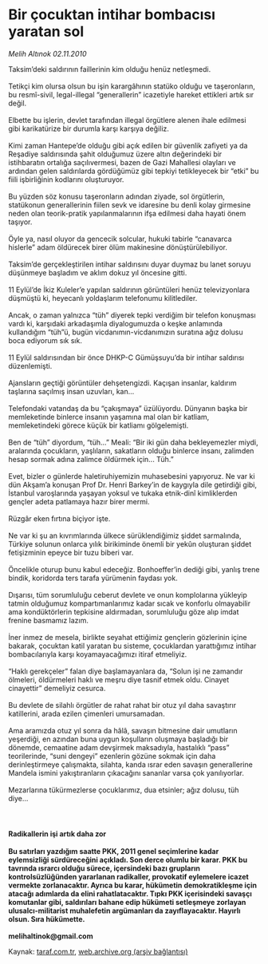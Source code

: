 # Bir çocuktan intihar bombacısı yaratan sol

*Melih Altınok 02.11.2010*

<div class="yazi"><p>Taksim’deki saldırının faillerinin kim olduğu henüz netleşmedi. <br/><br/>Tetikçi kim olursa olsun bu işin karargâhının statüko olduğu ve taşeronların, bu resmî-sivil, legal-illegal “generallerin” icazetiyle hareket ettikleri artık sır değil. <br/><br/>Elbette bu işlerin, devlet tarafından illegal örgütlere alenen ihale edilmesi gibi karikatürize bir durumla karşı karşıya değiliz. <br/><br/>Kimi zaman Hantepe’de olduğu gibi açık edilen bir güvenlik zafiyeti ya da Reşadiye saldırısında şahit olduğumuz üzere altın değerindeki bir istihbaratın ortalığa saçılıvermesi, bazen de Gazi Mahallesi olayları ve ardından gelen saldırılarda gördüğümüz gibi tepkiyi tetikleyecek bir “etki” bu fiili işbirliğinin kodlarını oluşturuyor. <br/><br/>Bu yüzden söz konusu taşeronların adından ziyade, sol örgütlerin, statükonun generallerinin fiilen sevk ve idaresine bu denli kolay girmesine neden olan teorik-pratik yapılanmalarının ifşa edilmesi daha hayati önem taşıyor. <br/><br/>Öyle ya, nasıl oluyor da gencecik solcular, hukuki tabirle “canavarca hislerle” adam öldürecek birer ölüm makinesine dönüştürülebiliyor. <br/><br/>Taksim’de gerçekleştirilen intihar saldırısını duyar duymaz bu lanet soruyu düşünmeye başladım ve aklım dokuz yıl öncesine gitti. <br/><br/>11 Eylül’de İkiz Kuleler’e yapılan saldırının görüntüleri henüz televizyonlara düşmüştü ki, heyecanlı yoldaşlarım telefonumu kilitlediler. <br/><br/>Ancak, o zaman yalnızca “tüh” diyerek tepki verdiğim bir telefon konuşması vardı ki, karşıdaki arkadaşımla diyalogumuzda o keşke anlamında kullandığım “tüh”ü, bugün vicdanımın-vicdanımızın suratına ağız dolusu boca ediyorum sık sık. <br/><br/>11 Eylül saldırısından bir önce DHKP-C Gümüşsuyu’da bir intihar saldırısı düzenlemişti. <br/><br/>Ajansların geçtiği görüntüler dehşetengizdi. Kaçışan insanlar, kaldırım taşlarına saçılmış insan uzuvları, kan... <br/><br/>Telefondaki vatandaş da bu “çakışmaya” üzülüyordu. Dünyanın başka bir memleketinde binlerce insanın yaşamına mal olan bir katliam, memleketindeki görece küçük bir katliamı gölgelemişti. <br/><br/>Ben de “tüh” diyordum, “tüh...” Meali: “Bir iki gün daha bekleyemezler miydi, aralarında çocukların, yaşlıların, sakatların olduğu binlerce insanı, zalimden hesap sormak adına zalimce öldürmek için... Tüh.” <br/><br/>Evet, bizler o günlerde haletiruhiyemizin muhasebesini yapıyoruz. Ne var ki dün Akşam’a konuşan Prof Dr. Henri Barkey’in de kaygıyla dile getirdiği gibi, İstanbul varoşlarında yaşayan yoksul ve tukaka etnik-dinî kimliklerden gençler adeta patlamaya hazır birer mermi. <br/><br/>Rüzgâr eken fırtına biçiyor işte. <br/><br/>Ne var ki şu an kıvrımlarında ülkece sürüklendiğimiz şiddet sarmalında, Türkiye solunun onlarca yılık birikiminde önemli bir yekûn oluşturan şiddet fetişizminin epeyce bir tuzu biberi var. <br/><br/>Öncelikle oturup bunu kabul edeceğiz. Bonhoeffer’in dediği gibi, yanlış trene bindik, koridorda ters tarafa yürümenin faydası yok. <br/><br/>Dışarısı, tüm sorumluluğu ceberut devlete ve onun komplolarına yükleyip tatmin olduğumuz kompartımanlarımız kadar sıcak ve konforlu olmayabilir ama kondüktörlerin tepkisine aldırmadan, sorumluluğu göze alıp imdat frenine basmamız lazım. <br/><br/>İner inmez de mesela, birlikte seyahat ettiğimiz gençlerin gözlerinin içine bakarak, çocuktan katil yaratan bu sisteme, çocuklardan yarattığımız intihar bombacılarıyla karşı koyamayacağımızı itiraf etmeliyiz. <br/><br/>“Haklı gerekçeler” falan diye başlamayanlara da, “Solun işi ne zamandır ölmeleri, öldürmeleri haklı ve meşru diye tasnif etmek oldu. Cinayet cinayettir” demeliyiz cesurca. <br/><br/>Bu devlete de silahlı örgütler de rahat rahat bir otuz yıl daha savaştırır katillerini, arada ezilen çimenleri umursamadan. <br/><br/>Ama aramızda otuz yıl sonra da hâlâ, savaşın bitmesine dair umutların yeşerdiği, en azından buna uygun koşulların oluşmaya başladığı bir dönemde, cemaatine adam devşirmek maksadıyla, hastalıklı “pass” teorilerinde, “suni dengeyi” ezenlerin gözüne sokmak için daha derinleştirmeye çalışmakta, silahta, kanda ısrar eden savaşın generallerine Mandela ismini yakıştıranların çıkacağını sananlar varsa çok yanılıyorlar. <br/><br/>Mezarlarına tükürmezlerse çocuklarımız, dua etsinler; ağız dolusu, tüh diye...<br/><br/><br/></p>
<h4>Radikallerin işi artık daha zor   </h4>
<p><b>Bu satırları yazdığım saatte PKK, 2011 genel seçimlerine kadar eylemsizliği sürdüreceğini açıkladı. Son derce olumlu bir karar. PKK bu tavrında ısrarcı olduğu sürece, içersindeki bazı grupların kontrolsüzlüğünden yararlanan radikaller, provokatif eylemelere icazet vermekte zorlanacaktır. Ayrıca bu karar, hükümetin demokratikleşme için atacağı adımlarda da elini rahatlatacaktır. Tıpkı PKK içerisindeki savaşçı komutanlar gibi, saldırıları bahane edip hükümeti setleşmeye zorlayan ulusalcı-militarist muhalefetin argümanları da zayıflayacaktır. Hayırlı olsun. Sıra hükümette.</b> <b><br/><br/>melihaltinok@gmail.com</b></p></div>

Kaynak: [taraf.com.tr](http://www.taraf.com.tr:80/melih-altinok/makale-bir-cocuktan-intihar-bombacisi-yaratan-sol.htm), [web.archive.org (arşiv bağlantısı)](http://web.archive.org/web/20101103185048/http://www.taraf.com.tr:80/melih-altinok/makale-bir-cocuktan-intihar-bombacisi-yaratan-sol.htm)
